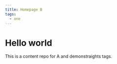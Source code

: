 ```yaml
---
title: Homepage B
tags:
  - one
---
```

# Hello world

This is a content repo for A and demonstraights tags.